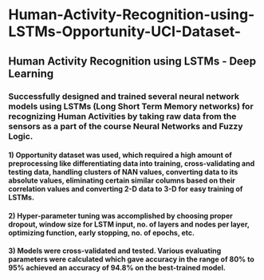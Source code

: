 # Human-Activity-Recognition-using-LSTMs-Opportunity-UCI-Dataset-
## Human Activity Recognition using LSTMs - Deep Learning
### Successfully designed and trained several neural network models using LSTMs (Long Short Term Memory networks) for recognizing Human Activities by taking raw data from the sensors as a part of the course Neural Networks and Fuzzy Logic.

#### 1) Opportunity dataset was used, which required a high amount of preprocessing like differentiating data into training, cross-validating and testing data, handling clusters of NAN values, converting data to its absolute values, eliminating certain similar columns based on their correlation values and converting 2-D data to 3-D for easy training of LSTMs.
#### 2) Hyper-parameter tuning was accomplished by choosing proper dropout, window size for LSTM input, no. of layers and nodes per layer, optimizing function, early stopping, no. of epochs, etc.
#### 3) Models were cross-validated and tested. Various evaluating parameters were calculated which gave accuracy in the range of 80% to 95% achieved an accuracy of 94.8% on the best-trained model.

